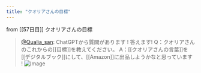 ```yaml
---
title: "クオリアさんの目標"
---
```


from [[57日目]]
クオリアさんの目標
> [@Qualia_san](https://twitter.com/Qualia_san/status/1605946076682260485?s=20&t=F02GBxKjQekbDg-g0GozBA): ChatGPTから質問があります ! 答えます!
> Q：クオリアさんのこれからの[[目標]]を教えてください。
> A：[[クオリアさんの言葉]]を[[デジタルブック]]にして、[[Amazon]]に出品しようかなと思っています !
> ![image](https://pbs.twimg.com/media/Fkl3VjYVsAI3W_s.png)
